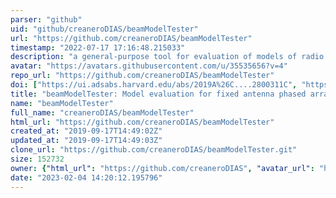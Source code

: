 ```yaml
---
parser: "github"
uid: "github/creaneroDIAS/beamModelTester"
url: "https://github.com/creaneroDIAS/beamModelTester"
timestamp: "2022-07-17 17:16:48.215033"
description: "a general-purpose tool for evaluation of models of radio telescope beams."
avatar: "https://avatars.githubusercontent.com/u/35535656?v=4"
repo_url: "https://github.com/creaneroDIAS/beamModelTester"
doi: ["https://ui.adsabs.harvard.edu/abs/2019A%26C....2800311C", "https://ui.adsabs.harvard.edu/abs/2019ascl.soft05006C/abstract"]
title: "beamModelTester: Model evaluation for fixed antenna phased array radio telescopes"
name: "beamModelTester"
full_name: "creaneroDIAS/beamModelTester"
html_url: "https://github.com/creaneroDIAS/beamModelTester"
created_at: "2019-09-17T14:49:02Z"
updated_at: "2019-09-17T14:49:03Z"
clone_url: "https://github.com/creaneroDIAS/beamModelTester.git"
size: 152732
owner: {"html_url": "https://github.com/creaneroDIAS", "avatar_url": "https://avatars.githubusercontent.com/u/35535656?v=4", "login": "creaneroDIAS", "type": "User"}
date: "2023-02-04 14:20:12.195796"
---
```

